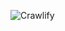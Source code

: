 ![Crawlify](https://user-images.githubusercontent.com/29122581/231251576-d5e0b63d-ba09-4ba7-9c5f-806985578363.png)
